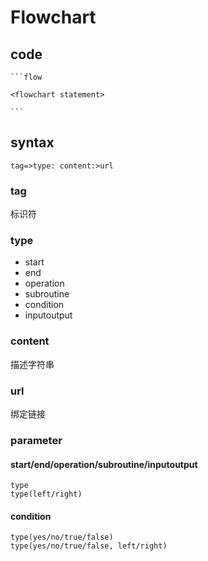 # Flowchart

## code


    ```flow
    
    <flowchart statement>
    
    ```

## syntax

    tag=>type: content:>url

### tag

标识符

### type

- start
- end
- operation
- subroutine
- condition
- inputoutput

### content

描述字符串

### url

绑定链接

### parameter

#### start/end/operation/subroutine/inputoutput

    type
    type(left/right)

#### condition

    type(yes/no/true/false)
    type(yes/no/true/false, left/right)

